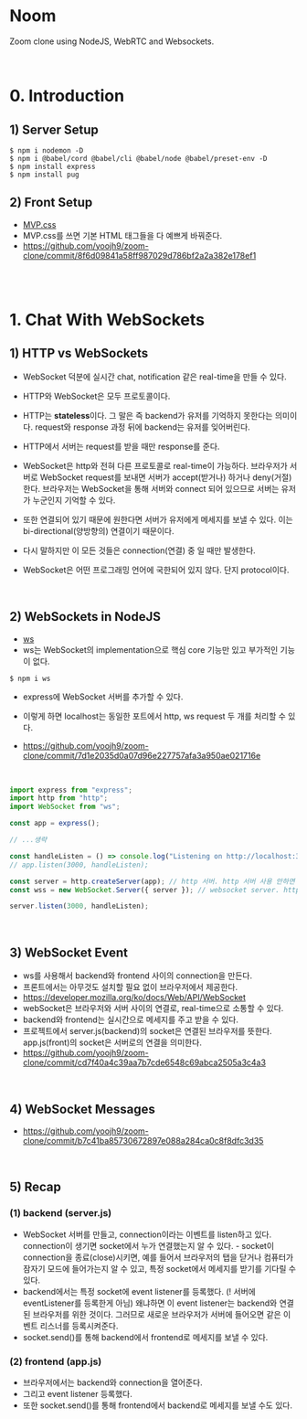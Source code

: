 # Noom

Zoom clone using NodeJS, WebRTC and Websockets.

<br>

# 0. Introduction

## 1) Server Setup

```
$ npm i nodemon -D
$ npm i @babel/cord @babel/cli @babel/node @babel/preset-env -D
$ npm install express
$ npm install pug
```

## 2) Front Setup

-   [MVP.css](https://andybrewer.github.io/mvp/)
-   MVP.css를 쓰면 기본 HTML 태그들을 다 예쁘게 바꿔준다.
-   https://github.com/yoojh9/zoom-clone/commit/8f6d09841a58ff987029d786bf2a2a382e178ef1

<br><br>

# 1. Chat With WebSockets

## 1) HTTP vs WebSockets

-   WebSocket 덕분에 실시간 chat, notification 같은 real-time을 만들 수 있다.
-   HTTP와 WebSocket은 모두 프로토콜이다.
-   HTTP는 **stateless**이다. 그 말은 즉 backend가 유저를 기억하지 못한다는 의미이다. request와 response 과정 뒤에 backend는 유저를 잊어버린다.
-   HTTP에서 서버는 request를 받을 때만 response를 준다.

-   WebSocket은 http와 전혀 다른 프로토콜로 real-time이 가능하다. 브라우저가 서버로 WebSocket request를 보내면 서버가 accept(받거나) 하거나 deny(거절) 한다. 브라우저는 WebSocket을 통해 서버와 connect 되어 있으므로 서버는 유저가 누군인지 기억할 수 있다.
-   또한 연결되어 있기 때문에 원한다면 서버가 유저에게 메세지를 보낼 수 있다. 이는 bi-directional(양방향의) 연결이기 때문이다.
-   다시 말하지만 이 모든 것들은 connection(연결) 중 일 때만 발생한다.
-   WebSocket은 어떤 프로그래밍 언어에 국한되어 있지 않다. 단지 protocol이다.

<br>

## 2) WebSockets in NodeJS

-   [ws](https://www.npmjs.com/package/ws)
-   ws는 WebSocket의 implementation으로 핵심 core 기능만 있고 부가적인 기능이 없다.

```
$ npm i ws
```

-   express에 WebSocket 서버를 추가할 수 있다.

-   이렇게 하면 localhost는 동일한 포트에서 http, ws request 두 개를 처리할 수 있다.
-   https://github.com/yoojh9/zoom-clone/commit/7d1e2035d0a07d96e227757afa3a950ae021716e

<br>

```javascript
import express from "express";
import http from "http";
import WebSocket from "ws";

const app = express();

// ...생략

const handleListen = () => console.log("Listening on http://localhost:3000");
// app.listen(3000, handleListen);

const server = http.createServer(app); // http 서버. http 서버 사용 안하면 안 만들어도 됨
const wss = new WebSocket.Server({ server }); // websocket server. http 서버 위에 websocket 서버를 만듦.

server.listen(3000, handleListen);
```

<br>

## 3) WebSocket Event

-   ws를 사용해서 backend와 frontend 사이의 connection을 만든다.
-   프론트에서는 아무것도 설치할 필요 없이 브라우저에서 제공한다.
-   https://developer.mozilla.org/ko/docs/Web/API/WebSocket
-   webSocket은 브라우저와 서버 사이의 연결로, real-time으로 소통할 수 있다.
-   backend와 frontend는 실시간으로 메세지를 주고 받을 수 있다.
-   프로젝트에서 server.js(backend)의 socket은 연결된 브라우저를 뜻한다. app.js(front)의 socket은 서버로의 연결을 의미한다.
-   https://github.com/yoojh9/zoom-clone/commit/cd7f40a4c39aa7b7cde6548c69abca2505a3c4a3

<br>

## 4) WebSocket Messages

-   https://github.com/yoojh9/zoom-clone/commit/b7c41ba85730672897e088a284ca0c8f8dfc3d35

<br>

## 5) Recap

### (1) backend (server.js)

-   WebSocket 서버를 만들고, connection이라는 이벤트를 listen하고 있다. connection이 생기면 socket에서 누가 연결했는지 알 수 있다. - socket이 connection을 종료(close)시키면, 예를 들어서 브라우저의 탭을 닫거나 컴퓨터가 잠자기 모드에 들어가는지 알 수 있고, 특정 socket에서 메세지를 받기를 기다릴 수 있다.
-   backend에서는 특정 socket에 event listener를 등록했다. (! 서버에 eventListener를 등록한게 아님) 왜냐하면 이 event listener는 backend와 연결된 브라우저를 위한 것이다. 그러므로 새로운 브라우저가 서버에 들어오면 같은 이벤트 리스너를 등록시켜준다.
-   socket.send()를 통해 backend에서 frontend로 메세지를 보낼 수 있다.

### (2) frontend (app.js)

-   브라우저에서는 backend와 connection을 열어준다.
-   그리고 event listener 등록했다.
-   또한 socket.send()를 통해 frontend에서 backend로 메세지를 보낼 수도 있다.
